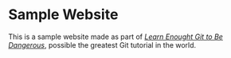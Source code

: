 # Sample Website


This is a sample website made as part of [*Learn Enought Git to Be Dangerous*](http://learnenough.com/git-tutorial), possible the greatest Git tutorial in the world. 
